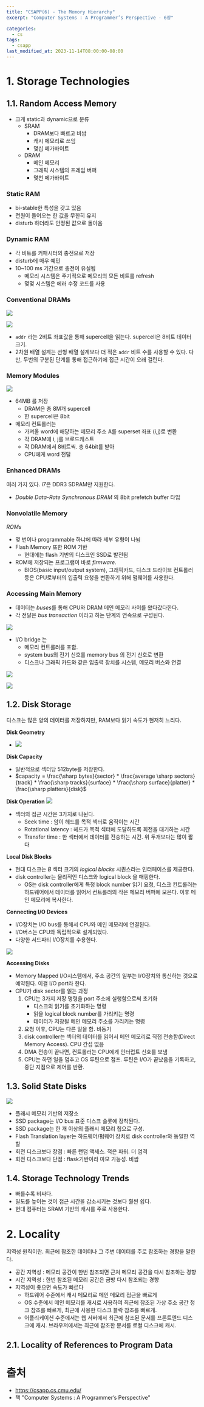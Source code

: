 ```yaml
---
title: "CSAPP(6) - The Memory Hierarchy"
excerpt: "Computer Systems : A Programmer’s Perspective - 6장"

categories:
  - cs
tags:
  - csapp
last_modified_at: 2023-11-14T08:00:00-08:00
---
```


# 1. Storage Technologies

## 1.1. Random Access Memory
- 크게 static과 dynamic으로 분류
  - SRAM
    - DRAM보다 빠르고 비쌈
    - 캐시 메모리로 쓰임
    - 몇십 메가바이트
  - DRAM
    - 메인 메모리
    - 그래픽 시스템의 프레임 버퍼
    - 몇천 메가바이트

### Static RAM
- bi-stable한 특성을 갖고 있음
- 전원이 들어오는 한 값을 무한히 유지
- disturb 하더라도 안정된 값으로 돌아옴

### Dynamic RAM
- 각 비트를 커패시터의 충전으로 저장
- disturb에 매우 예민
- 10~100 ms 기간으로 충전이 유실됨
  - 메모리 시스템은 주기적으로 메모리의 모든 비트를 refresh
  - 몇몇 시스템은 에러 수정 코드를 사용

### Conventional DRAMs
![](https://cdn.jsdelivr.net/gh/koktlzz/ImgBed@master/20211229220341.png)

![](https://cdn.jsdelivr.net/gh/koktlzz/ImgBed@master/20211229222645.png)

- `addr` 라는 2비트 좌표값을 통해 supercell을 읽는다. supercell은 8비트 데이터 크기.
- 2차원 배열 설계는 선형 배열 설계보다 더 적은 `addr` 비트 수를 사용할 수 있다. 다만, 두번의 구분된 단계를 통해 접근하기에 접근 시간이 오래 걸린다.

### Memory Modules
![](https://cw00h.github.io/assets/images/CSAPP-6/Untitled%202.png)
- 64MB 를 저장
  - DRAM은 총 8M개 supercell
  - 한 supercell은 8bit
- 메모리 컨트롤러는 
  - 가져올 word에 해당하는 메모리 주소 A를 superset 좌표 (i,j)로 변환
  - 각 DRAM에 i, j를 브로드캐스트
  - 각 DRAM에서 8비트씩. 총 64bit를 받아 
  - CPU에게 word 전달

### Enhanced DRAMs
여러 가지 있다. i7은 DDR3 SDRAM만 지원한다. 
- *Double Data-Rate Synchronous DRAM* 의 8bit prefetch buffer 타입

### Nonvolatile Memory
*ROMs*
- 몇 번이나 programmable 하냐에 따라 세부 유형이 나뉨
- Flash Memory 또한 ROM 기반
  - 현대에는 flash 기반의 디스크인 SSD로 발전됨
- ROM에 저장되는 프로그램이 바로 *firmware*.
  - BIOS(basic input/output system), 그래픽카드, 디스크 드라이브 컨트롤러 등은 CPU로부터의 입출력 요청을 변환하기 위해 펌웨어를 사용한다.

### Accessing Main Memory
- 데이터는 *buses*를 통해 CPU와 DRAM 메인 메모리 사이를 왔다갔다한다.
- 각 전달은 *bus transaction* 이라고 하는 단계의 연속으로 구성된다.

![](https://cw00h.github.io/assets/images/CSAPP-6/Untitled%203.png)
- I/O bridge 는 
  - 메모리 컨트롤러를 포함.
  - system bus의 전기 신호를 memory bus 의 전기 신호로 변환
  - 디스크나 그래픽 카드와 같은 입출력 장치를 시스템, 메모리 버스와 연결

![](https://cdn.jsdelivr.net/gh/koktlzz/ImgBed@master/20220103175152.png)

![](https://cdn.jsdelivr.net/gh/koktlzz/ImgBed@master/20220103175511.png)

## 1.2. Disk Storage
디스크는 많은 양의 데이터를 저장하지만, RAM보다 읽기 속도가 현저히 느리다.

**Disk Geometry**
- ![](https://cw00h.github.io/assets/images/CSAPP-6/Untitled%204.png)

**Disk Capacity**
- 일반적으로 섹터당 512byte를 저장한다.
- $capacity = \frac{\sharp bytes}{sector} * \frac{average \sharp sectors}{track} * \frac{\sharp tracks}{surface} * \frac{\sharp surface}{platter} * \frac{\sharp platters}{disk}$

**Disk Operation**
![](https://miro.medium.com/v2/resize:fit:1400/format:webp/0*EdBINIPruKpwgfF2)
- 섹터의 접근 시간은 3가지로 나뉜다.
  - Seek time : 암이 헤드를 목적 섹터로 움직이는 시간
  - Rotational latency : 헤드가 목적 섹터에 도달하도록 회전을 대기하는 시간
  - Transfer time : 한 섹터에서 데이터를 전송하는 시간. 위 두개보다는 많이 짧다

**Local Disk Blocks**
- 현대 디스크는 *B* 섹터 크기의 *logical blocks* 시퀀스라는 인터페이스를 제공한다.
- disk controller는 물리적인 디스크와 logical block 을 매핑한다.
  - OS는 disk controller에게 특정 block number 읽기 요청, 디스크 컨트롤러는 하드웨어에서 데이터를 읽어서 컨트롤러의 작은 메모리 버퍼에 모은다. 이후 메인 메모리에 복사한다.

**Connecting I/O Devices**
- I/O장치는 I/O bus를 통해서 CPU와 메인 메모리에 연결된다.
- I/O버스는 CPU와 독립적으로 설계되었다.
- 다양한 서드파티 I/O장치를 수용한다.

![](https://cw00h.github.io/assets/images/CSAPP-6/Untitled%206.png)

**Accessing Disks**
- Memory Mapped I/O시스템에서, 주소 공간의 일부는 I/O장치와 통신하는 것으로 예약된다. 이걸 I/O port라 한다. 
- CPU가 disk sector를 읽는 과정
    1. CPU는 3가지 저장 명령을 port 주소에 실행함으로써 초기화
       - 디스크의 읽기를 초기화하는 명령
       - 읽을 logical block number를 가리키는 명령
       - 데이터가 저장될 메인 메모리 주소를 가리키는 명령
    2. 요청 이후, CPU는 다른 일을 함. 비동기
    3. disk controller는 섹터의 데이터를 읽어서 메인 메모리로 직접 전송함(Direct Memory Access). CPU 간섭 없음
    4. DMA 전송이 끝나면, 컨트롤러는 CPU에게 인터럽트 신호를 보냄
    5. CPU는 하던 일을 멈추고 OS 루틴으로 점프. 루틴은 I/O가 끝났음을 기록하고, 중단 지점으로 제어를 반환.

## 1.3. Solid State Disks
![](https://cw00h.github.io/assets/images/CSAPP-6/Untitled%207.png)
- 플래시 메모리 기반의 저장소
- SSD package는 I/O bus 표준 디스크 슬롯에 장착된다.
- SSD package는 한 개 이상의 플래시 메모리 칩으로 구성.
- Flash Translation layer는 하드웨어/펌웨어 장치로 disk controller와 동일한 역할
- 회전 디스크보다 장점 : 빠른 랜덤 액세스. 적은 파워. 더 엄격
- 회전 디스크보다 단점 : flask기반이라 마모 가능성. 비쌈

## 1.4. Storage Technology Trends
- 빠를수록 비싸다.
- 밀도를 높이는 것이 접근 시간을 감소시키는 것보다 훨씬 쉽다.
- 현대 컴퓨터는 SRAM 기반의 캐시를 주로 사용한다.

# 2. Locality
지역성 원칙이란. 최근에 참조한 데이터나 그 주변 데이터를 주로 참조하는 경향을 말한다.
- 공간 지역성 : 메모리 공간이 한번 참조되면 근처 메모리 공간을 다시 참조하는 경향
- 시간 지역성 : 한번 참조된 메모리 공간은 금방 다시 참조되는 경향
- 지역성이 좋으면 속도가 빠르다
  - 하드웨어 수준에서 캐시 메모리로 메인 메모리 접근을 빠르게
  - OS 수준에서 메인 메모리를 캐시로 사용하여 최근에 참조된 가상 주소 공간 청크 참조를 빠르게, 최근에 사용한 디스크 블락 참조를 빠르게.
  - 어플리케이션 수준에서는 웹 서버에서 최근에 참조된 문서를 프론트엔드 디스크에 캐시. 브라우저에서는 최근에 참조한 문서를 로컬 디스크에 캐시.

## 2.1. Locality of References to Program Data


# 출처
- https://csapp.cs.cmu.edu/   
- 책 "Computer Systems : A Programmer’s Perspective"